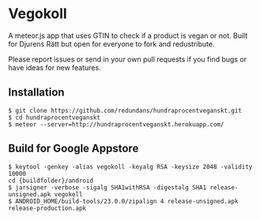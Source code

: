 # Vegokoll
A meteor.js app that uses GTIN to check if a product is vegan or not. Built for Djurens Rätt but open for everyone to fork and redustribute.

Please report issues or send in your own pull requests if you find bugs or have ideas for new features.


## Installation

	$ git clone https://github.com/redundans/hundraprocentveganskt.git
    $ cd hundraprocentveganskt
    $ meteor --server=http://hundraprocentveganskt.herokuapp.com/

## Build for Google Appstore

	$ keytool -genkey -alias vegokoll -keyalg RSA -keysize 2048 -validity 10000
	cd {buildfolder}/android
	$ jarsigner -verbose -sigalg SHA1withRSA -digestalg SHA1 release-unsigned.apk vegokoll
	$ ANDROID_HOME/build-tools/23.0.0/zipalign 4 release-unsigned.apk release-production.apk